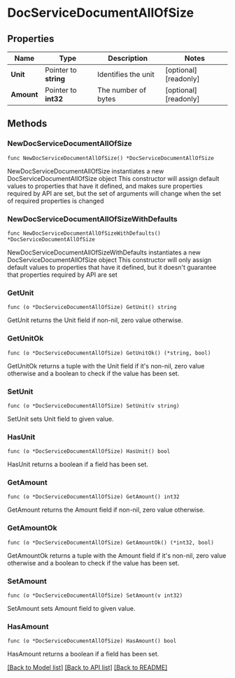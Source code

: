 # DocServiceDocumentAllOfSize

## Properties

Name | Type | Description | Notes
------------ | ------------- | ------------- | -------------
**Unit** | Pointer to **string** | Identifies the unit | [optional] [readonly] 
**Amount** | Pointer to **int32** | The number of bytes | [optional] [readonly] 

## Methods

### NewDocServiceDocumentAllOfSize

`func NewDocServiceDocumentAllOfSize() *DocServiceDocumentAllOfSize`

NewDocServiceDocumentAllOfSize instantiates a new DocServiceDocumentAllOfSize object
This constructor will assign default values to properties that have it defined,
and makes sure properties required by API are set, but the set of arguments
will change when the set of required properties is changed

### NewDocServiceDocumentAllOfSizeWithDefaults

`func NewDocServiceDocumentAllOfSizeWithDefaults() *DocServiceDocumentAllOfSize`

NewDocServiceDocumentAllOfSizeWithDefaults instantiates a new DocServiceDocumentAllOfSize object
This constructor will only assign default values to properties that have it defined,
but it doesn't guarantee that properties required by API are set

### GetUnit

`func (o *DocServiceDocumentAllOfSize) GetUnit() string`

GetUnit returns the Unit field if non-nil, zero value otherwise.

### GetUnitOk

`func (o *DocServiceDocumentAllOfSize) GetUnitOk() (*string, bool)`

GetUnitOk returns a tuple with the Unit field if it's non-nil, zero value otherwise
and a boolean to check if the value has been set.

### SetUnit

`func (o *DocServiceDocumentAllOfSize) SetUnit(v string)`

SetUnit sets Unit field to given value.

### HasUnit

`func (o *DocServiceDocumentAllOfSize) HasUnit() bool`

HasUnit returns a boolean if a field has been set.

### GetAmount

`func (o *DocServiceDocumentAllOfSize) GetAmount() int32`

GetAmount returns the Amount field if non-nil, zero value otherwise.

### GetAmountOk

`func (o *DocServiceDocumentAllOfSize) GetAmountOk() (*int32, bool)`

GetAmountOk returns a tuple with the Amount field if it's non-nil, zero value otherwise
and a boolean to check if the value has been set.

### SetAmount

`func (o *DocServiceDocumentAllOfSize) SetAmount(v int32)`

SetAmount sets Amount field to given value.

### HasAmount

`func (o *DocServiceDocumentAllOfSize) HasAmount() bool`

HasAmount returns a boolean if a field has been set.


[[Back to Model list]](../README.md#documentation-for-models) [[Back to API list]](../README.md#documentation-for-api-endpoints) [[Back to README]](../README.md)


